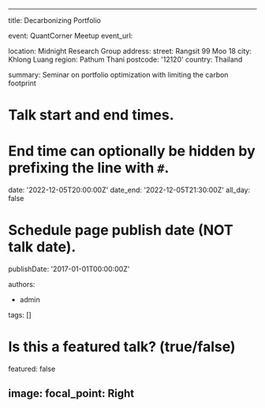
---
title: Decarbonizing Portfolio

event: QuantCorner Meetup
event_url: 

location: Midnight Research Group
address:
  street:  Rangsit 99 Moo 18
  city: Khlong Luang
  region: Pathum Thani 
  postcode: '12120'
  country: Thailand

summary: Seminar on portfolio optimization with limiting the carbon footprint

# Talk start and end times.
#   End time can optionally be hidden by prefixing the line with `#`.
date: '2022-12-05T20:00:00Z'
date_end: '2022-12-05T21:30:00Z'
all_day: false

# Schedule page publish date (NOT talk date).
publishDate: '2017-01-01T00:00:00Z'

authors:
  - admin

tags: []

# Is this a featured talk? (true/false)
featured: false

image:
  focal_point: Right
---
